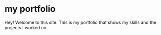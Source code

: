 # my portfolio

Hey! Welcome to this site. This is my portfolio that shows my skills and the projects I worked on.